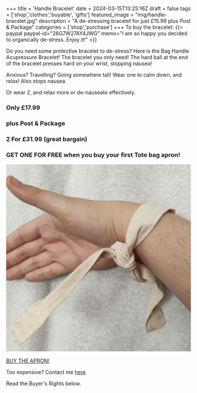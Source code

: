 +++
title = 'Handle Bracelet'
date = 2024-03-15T13:25:16Z
draft = false
tags = ['shop','clothes','buyable', 'gifts']
featured_image = "img/handle-bracelet.jpg"
description = "A de-stressing bracelet for just £15.99 plus Post & Package"
categories = ['shop','purchase']
+++
To buy the bracelet:
{{< paypal paypal-id="26G7W27AY4JWG" memo="I am so happy you decided to organically de-stress. Enjoy it!" >}} 

Do you need some protective bracelet to de-stress?
Here is the Bag Handle Acupressure Bracelet! The bracelet you only need!
The hard ball at the end of the bracelet presses hard on your wrist, stopping nausea!

Anxious? Travelling? Going somewhere tall! Wear one to calm down, and relax! Also stops nausea

Or wear 2, and relax more or de-nauseate effectively.

### Only £17.99
### plus Post & Package

### 2 For £31.99 (great bargain)

### GET ONE FOR FREE when you buy your first Tote bag apron!

![bracelet](/img/handle-bracelet.jpg)

[BUY THE APRON!](/posts/tote-bag-apron)

Too expensive? Contact me [here](/contact-me/)

Read the Buyer's Rights below.
